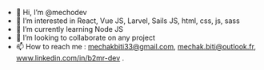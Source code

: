 - 👋 Hi, I’m @mechodev
- 👀 I’m interested in React, Vue JS, Larvel, Sails JS, html, css, js, sass
- 🌱 I’m currently learning Node JS
- 💞️ I’m looking to collaborate on any project 
- 📫 How to reach me : mechakbiti33@gmail.com, mechak.biti@outlook.fr, www.linkedin.com/in/b2mr-dev .


<!---
mechodev/mechodev is a ✨ special ✨ repository because its `README.md` (this file) appears on your GitHub profile.
You can click the Preview link to take a look at your changes.
--->
